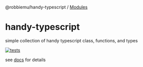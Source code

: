 @robbiemu/handy-typescript / [Modules](modules.md)

# handy-typescript
simple collection of handy typescript class, functions, and types

[![tests](https://github.com/robbiemu/handy-typescript/actions/workflows/tests.yml/badge.svg?branch=main)](https://github.com/robbiemu/handy-typescript/actions/workflows/tests.yml)

see [docs](https://robbiemu.github.io/handy-typescript/modules.html) for details
